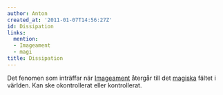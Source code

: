 ```yaml
---
author: Anton
created_at: '2011-01-07T14:56:27Z'
id: Dissipation
links:
  mention:
  - Imageament
  - magi
title: Dissipation
---
```


Det fenomen som inträffar när [Imageament] återgår till det [magiska] fältet i världen. Kan ske
okontrollerat eller kontrollerat.

  [Imageament]: Imageament
  [magiska]: magi

